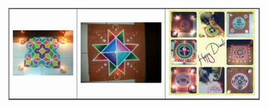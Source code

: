 <html lang="en">
<head>
  <meta charset="utf-8">
  <title>CV Projects</title>
</head>
<body>
  <table border="1">
	  <tbody>
		  <tr>
			  <td align="center" valign="center">
				  <img src="./Rangoli/Rangoli_1.jpg" alt="Rangoli_1">
				  <br>
			  </td>
			  <td align="center" valign="center">
				  <img src="./Rangoli/Rangoli_2.jpg" alt="Rangoli_2">
				  <br>
			  </td>
			  <td align="center" valign="center">
				  <img src="./Rangoli/Rangoli_3.jpg" alt="Rangoli_3">
				  <br>
			  </td>
		  </tr>
	  </tbody>
  </table>
</body>
</html>
